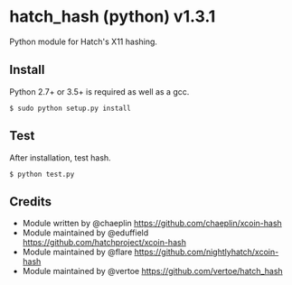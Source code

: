 hatch_hash (python) v1.3.1
===========================

Python module for Hatch's X11 hashing.


Install
-------

Python 2.7+ or 3.5+ is required as well as a gcc.

    $ sudo python setup.py install


Test
-------

After installation, test hash.

    $ python test.py

Credits
-------

* Module written by @chaeplin https://github.com/chaeplin/xcoin-hash
* Module maintained by @eduffield https://github.com/hatchproject/xcoin-hash
* Module maintained by @flare https://github.com/nightlyhatch/xcoin-hash
* Module maintained by @vertoe https://github.com/vertoe/hatch_hash
